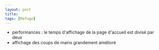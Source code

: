 ```yaml
---
layout: post
title:
tags: [Refuge]
---
```


- performances : le temps d'affichage de la page d'accueil est divisé par deux
- affichage des coups de mains grandement amélioré
